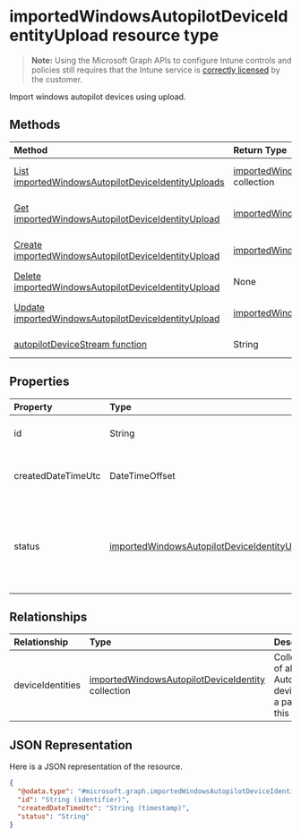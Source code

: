 ﻿# importedWindowsAutopilotDeviceIdentityUpload resource type

> **Note:** Using the Microsoft Graph APIs to configure Intune controls and policies still requires that the Intune service is [correctly licensed](https://go.microsoft.com/fwlink/?linkid=839381) by the customer.

Import windows autopilot devices using upload.
## Methods
|Method|Return Type|Description|
|:---|:---|:---|
|[List importedWindowsAutopilotDeviceIdentityUploads](../api/intune_enrollment_importedwindowsautopilotdeviceidentityupload_list.md)|[importedWindowsAutopilotDeviceIdentityUpload](../resources/intune_enrollment_importedwindowsautopilotdeviceidentityupload.md) collection|List properties and relationships of the [importedWindowsAutopilotDeviceIdentityUpload](../resources/intune_enrollment_importedwindowsautopilotdeviceidentityupload.md) objects.|
|[Get importedWindowsAutopilotDeviceIdentityUpload](../api/intune_enrollment_importedwindowsautopilotdeviceidentityupload_get.md)|[importedWindowsAutopilotDeviceIdentityUpload](../resources/intune_enrollment_importedwindowsautopilotdeviceidentityupload.md)|Read properties and relationships of the [importedWindowsAutopilotDeviceIdentityUpload](../resources/intune_enrollment_importedwindowsautopilotdeviceidentityupload.md) object.|
|[Create importedWindowsAutopilotDeviceIdentityUpload](../api/intune_enrollment_importedwindowsautopilotdeviceidentityupload_create.md)|[importedWindowsAutopilotDeviceIdentityUpload](../resources/intune_enrollment_importedwindowsautopilotdeviceidentityupload.md)|Create a new [importedWindowsAutopilotDeviceIdentityUpload](../resources/intune_enrollment_importedwindowsautopilotdeviceidentityupload.md) object.|
|[Delete importedWindowsAutopilotDeviceIdentityUpload](../api/intune_enrollment_importedwindowsautopilotdeviceidentityupload_delete.md)|None|Deletes a [importedWindowsAutopilotDeviceIdentityUpload](../resources/intune_enrollment_importedwindowsautopilotdeviceidentityupload.md).|
|[Update importedWindowsAutopilotDeviceIdentityUpload](../api/intune_enrollment_importedwindowsautopilotdeviceidentityupload_update.md)|[importedWindowsAutopilotDeviceIdentityUpload](../resources/intune_enrollment_importedwindowsautopilotdeviceidentityupload.md)|Update the properties of a [importedWindowsAutopilotDeviceIdentityUpload](../resources/intune_enrollment_importedwindowsautopilotdeviceidentityupload.md) object.|
|[autopilotDeviceStream function](../api/intune_enrollment_importedwindowsautopilotdeviceidentityupload_autopilotdevicestream.md)|String|Create a upload request with autopilot device stream in it.|

## Properties
|Property|Type|Description|
|:---|:---|:---|
|id|String|The GUID for the object|
|createdDateTimeUtc|DateTimeOffset|DateTime when the entity is created.|
|status|[importedWindowsAutopilotDeviceIdentityUploadStatus](../resources/intune_enrollment_importedwindowsautopilotdeviceidentityuploadstatus.md)|Upload status. Possible values are: `noUpload`, `pending`, `complete`, `error`.|

## Relationships
|Relationship|Type|Description|
|:---|:---|:---|
|deviceIdentities|[importedWindowsAutopilotDeviceIdentity](../resources/intune_enrollment_importedwindowsautopilotdeviceidentity.md) collection|Collection of all Autopilot devices as a part of this upload.|

## JSON Representation
Here is a JSON representation of the resource.
<!-- {
  "blockType": "resource",
  "keyProperty": "id",
  "@odata.type": "microsoft.graph.importedWindowsAutopilotDeviceIdentityUpload"
}
-->
``` json
{
  "@odata.type": "#microsoft.graph.importedWindowsAutopilotDeviceIdentityUpload",
  "id": "String (identifier)",
  "createdDateTimeUtc": "String (timestamp)",
  "status": "String"
}
```



